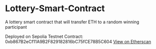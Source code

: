 # Lottery-Smart-Contract
A lottery smart contract that will transfer ETH to a random winning participant

Deployed on Sepolia Testnet
Contract: 0xb867B2eCf11A9B2F829182816bC75fCE78B5C604
[View on Etherscan](https://sepolia.etherscan.io/address/0xb867B2eCf11A9B2F829182816bC75fCE78B5C604)
